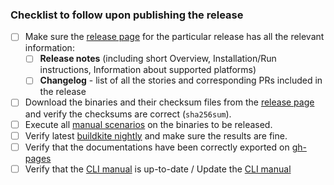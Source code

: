 ### Checklist to follow upon publishing the release

 - [ ] Make sure the [release page](https://github.com/input-output-hk/cardano-wallet/releases) for the particular release has all the relevant information: 
   - [ ] **Release notes** (including short Overview, Installation/Run instructions, Information about supported platforms) 
   - [ ] **Changelog** - list of all the stories and corresponding PRs included in the release
 - [ ] Download the binaries and their checksum files from the [release page](https://github.com/input-output-hk/cardano-wallet/releases) and verify the checksums are correct (`sha256sum`). 
 - [ ] Execute all [manual scenarios](https://github.com/input-output-hk/cardano-wallet/tree/master/lib/core/test/manual/) on the binaries to be released.
 - [ ] Verify latest [buildkite nightly](https://buildkite.com/input-output-hk/cardano-wallet-nightly) and make sure the results are fine.
 - [ ] Verify that the documentations have been correctly exported on [gh-pages](https://github.com/input-output-hk/cardano-wallet/tree/gh-pages)
 - [ ] Verify that the [CLI manual](https://github.com/input-output-hk/cardano-wallet/wiki/Wallet-command-line-interface) is up-to-date / Update the [CLI manual](https://github.com/input-output-hk/cardano-wallet/wiki/Wallet-command-line-interface) 